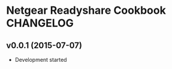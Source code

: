 Netgear Readyshare Cookbook CHANGELOG
=====================================

v0.0.1 (2015-07-07)
-------------------
- Development started
